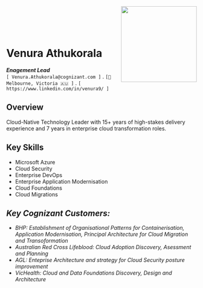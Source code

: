 <img align="right" width="200" src="https://cognizant.scene7.com/is/image/cognizant/cognizant-servian-logo">
<br/><br/><br/><br/>

# Venura Athukorala
_**Enagement Lead**_\
`[ Venura.Athukorala@cognizant.com ]` . `[📍 Melbourne, Victoria 🇦🇺 ]` . `[ https://www.linkedin.com/in/venura9/ ]`

## Overview

Cloud-Native Technology Leader with 15+ years of high-stakes delivery experience and 7 years in enterprise cloud transformation roles. 

## Key Skills

- Microsoft Azure
- Cloud Security
- Enterprise DevOps
- Enterprise Application Modernisation
- Cloud Foundations
- Cloud Migrations 

## **_Key Cognizant Customers:_**

- _BHP: Establishment of Organisational Patterns for Containerisation, Application Modernisation, Principal Architecture for Cloud Migration and Transoformation_
- _Australian Red Cross Lifeblood: Cloud Adoption Discovery, Asessment and Planning_
- _AGL: Enteprise Architecture and strategy for Cloud Security posture improvement_
- _VicHealth: Cloud and Data Foundations Discovery, Design and Architecture_
